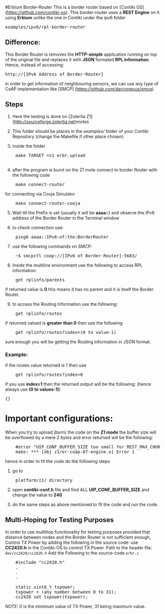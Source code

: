 #Erbium Border-Router
This is a border router based on [Contiki OS] (https://github.com/contiki-os).
This border-router uses a **REST Engine** on it using **Erbium** unlike the one in Contiki under the ipv6 folder
 <pre>examples/ipv6/rpl-border-router</pre>
## Difference:
This Border Router is removes the __HTTP-simple__ application running on top of the original file and replaces it with __JSON__ formated __RPL information__.
Hence, instead of accessing: 
<pre>http://[IPv6 Address of Border-Router]</pre> 
in order to get information of neighbouring sensors, we can use any type of CoAP implementation like [SMCP] (https://github.com/darconeous/smcp)

## Steps
1. Here the testing is done on [Zolertia Z1] (http://sourceforge.zolertia.net)motes

2. This folder should be places in the *examples/* folder of your Contiki Repository (change the Makefile if other place chosen)

3. inside the folder
<pre>
	make TARGET =z1 erbr.upload

</pre>

4. after the program is burnt on the Z1 mote connect to border Router with the following code
<pre>
	make connect-router
</pre>
for connecting via Cooja Simulator
<pre>
	make connect-router-cooja
</pre>

5. Wait till the Prefix is set (usually it will be __aaaa::__) and observe the IPv6 address of the Border Router in the Terminal window

6. to check connection use:
<pre>
	ping6 aaaa::IPv6:of:the:BorderRouter
</pre>

7. use the following commands on SMCP:
<pre>
	~$ smcpctl coap://[IPv6 of Border-Router]:5683/
</pre>

8. Inside the multiline environment use the following to access RPL information:
<pre>
	get rplinfo/parents
</pre>
if returned value is __0__ this means it has no parent and it is itself the Border Router.

9. to access the Routing Information use the following:
<pre>
	get rplinfo/routes
</pre>

if returned valued is **greater than 0** then use the following 
<pre>
	get rplinfo/routes?index=(0 to value-1)
</pre>

sure enough you will be getting the Routing information in JSON format.

### Example:

if the routes value returned is 1 then use
<pre>
	get rplinfo/routes?index=0
</pre>	

if you use __index=1__ then the returned output will be the following: (hence always use __(0 to values-1)__)
<pre>{}</pre>

# Important configurations:

When you try to upload (burn) the code on the __Z1 mode__ the buffer size will be overflowed by a mere *2 bytes* and error returned will be the following:
<pre>
	#error "UIP_CONF_BUFFER_SIZE too small for REST_MAX_CHUNK_SIZE"
	make: *** [obj_z1/er-coap-07-engine.o] Error 1
</pre>

hence in order to fit the code do the following steps

1. go to 
<pre>
	platform/z1/ directory
</pre>

2. open __contiki-conf.h__ file and find ALL __UIP_CONF_BUFFER_SIZE__ and change the value to __240__

3. do the same steps as above mentioned to fit the code and run the code.

## Multi-Hoping for Testing Purposes
In order to use multihop functionality for testing purposes
provided that distance between nodes and the Border Router is
not sufficient enough, Control *TX Power* by adding the following in the source code:
use __CC2420.h__ in the Contiki-OS to control TX Power.
Path to the header file:
`dev/cc2420/cc2420.h`
Add the Following to the source-code `erbr.c`
<pre>
	#include "cc2420.h"
	.
	.
	.
	
	static uint8_t txpower;
	txpower = (any number between 0 to 31); 
	cc2420_set_txpower(txpower);
</pre>
*NOTE*: 0 is the minimum value of TX Power, 31 being maximum value.